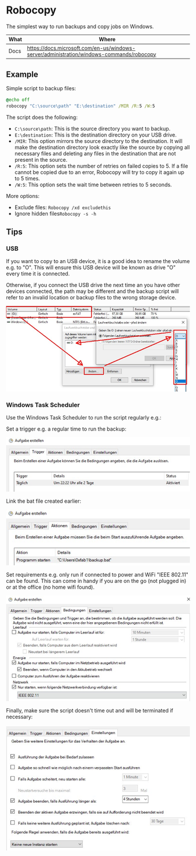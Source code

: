 # Robocopy

The simplest way to run backups and copy jobs on Windows.

| What   | Where                                |
|--------|--------------------------------------|
| Docs | <https://docs.microsoft.com/en-us/windows-server/administration/windows-commands/robocopy> |

## Example

Simple script to backup files:

```bat
@echo off
robocopy "C:\source\path" "E:\destination" /MIR /R:5 /W:5
```

The script does the following:

- `C:\source\path`: This is the source directory you want to backup.
- `E:\destination`: This is the destination directory on your USB drive.
- `/MIR`: This option mirrors the source directory to the destination. It will make the destination directory look exactly like the source by copying all necessary files and deleting any files in the destination that are not present in the source.
- `/R:5`: This option sets the number of retries on failed copies to 5. If a file cannot be copied due to an error, Robocopy will try to copy it again up to 5 times.
- `/W:5`: This option sets the wait time between retries to 5 seconds.

More options:

- Exclude files: ```Robocopy /xd excludethis```
- Ignore hidden files```Robocopy -s -h```

## Tips

### USB

If you want to copy to an USB device, it is a good idea to rename the volume e.g. to "O". This will ensure this USB device will be known as drive "O" every time it is connected.

Otherwise, if you connect the USB drive the next time an you have other devices connected, the path may be different and the backup script will refer to an invalid location or backup files to the wrong storage device.

![robocopy_usb](_robocopy_usb.jpg)

### Windows Task Scheduler

Use the Windows Task Scheduler to run the script regularly e.g.:

Set a trigger e.g. a regular time to run the backup:

![robocopy_schedule](_robocopy_schedule1.jpg)

Link the bat file created earlier:

![robocopy_schedule](_robocopy_schedule2.jpg)

Set requirements e.g. only run if connected to power and WiFi "IEEE 802.11" can be found. This can come in handy if you are on the go (not plugged in) or at the office (no home wifi found).

![robocopy_schedule](_robocopy_schedule3.jpg)

Finally, make sure the script doesn't time out and will be terminated if necessary:

![robocopy_schedule](_robocopy_schedule4.jpg)
